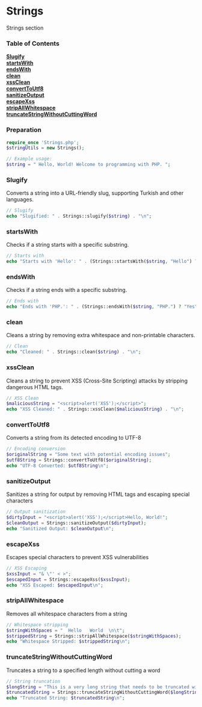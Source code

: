 # Strings

Strings section

### Table of Contents

**[Slugify](#Slugify)**  
**[startsWith](#startsWith)**  
**[endsWith](#endsWith)**  
**[clean](#clean)**  
**[xssClean](#xssClean)**  
**[convertToUtf8](#convertToUtf8)**  
**[sanitizeOutput](#sanitizeOutput)**  
**[escapeXss](#escapeXss)**  
**[stripAllWhitespace](#stripAllWhitespace)**  
**[truncateStringWithoutCuttingWord](#truncateStringWithoutCuttingWord)**  


### Preparation

```php
require_once 'Strings.php';
$stringUtils = new Strings();

// Example usage:
$string = " Hello, World! Welcome to programming with PHP. ";
```

### Slugify

Converts a string into a URL-friendly slug, supporting Turkish and other languages.

```php
// Slugify
echo "Slugified: " . Strings::slugify($string) . "\n";
```

### startsWith

Checks if a string starts with a specific substring.

```php
// Starts with
echo "Starts with 'Hello': " . (Strings::startsWith($string, "Hello") ? "Yes" : "No") . "\n";
```

### endsWith

Checks if a string ends with a specific substring.

```php
// Ends with
echo "Ends with 'PHP.': " . (Strings::endsWith($string, "PHP.") ? "Yes" : "No") . "\n";
```

### clean

Cleans a string by removing extra whitespace and non-printable characters.

```php
// Clean
echo "Cleaned: " . Strings::clean($string) . "\n";
```

### xssClean

Cleans a string to prevent XSS (Cross-Site Scripting) attacks by stripping dangerous HTML tags.

```php
// XSS Clean
$maliciousString = "<script>alert('XSS');</script>";
echo "XSS Cleaned: " . Strings::xssClean($maliciousString) . "\n";
```

### convertToUtf8

Converts a string from its detected encoding to UTF-8

```php
// Encoding conversion
$originalString = "Some text with potential encoding issues";
$utf8String = Strings::convertToUtf8($originalString);
echo "UTF-8 Converted: $utf8String\n";
```

### sanitizeOutput

Sanitizes a string for output by removing HTML tags and escaping special characters

```php
// Output sanitization
$dirtyInput = "<script>alert('XSS');</script>Hello, World!";
$cleanOutput = Strings::sanitizeOutput($dirtyInput);
echo "Sanitized Output: $cleanOutput\n";
```

### escapeXss

Escapes special characters to prevent XSS vulnerabilities

```php
// XSS Escaping
$xssInput = "& \"' < >";
$escapedInput = Strings::escapeXss($xssInput);
echo "XSS Escaped: $escapedInput\n";
```

### stripAllWhitespace

Removes all whitespace characters from a string

```php
// Whitespace stripping
$stringWithSpaces = "  Hello   World  \n\t";
$strippedString = Strings::stripAllWhitespace($stringWithSpaces);
echo "Whitespace Stripped: $strippedString\n";
```

### truncateStringWithoutCuttingWord

Truncates a string to a specified length without cutting a word

```php
// String truncation
$longString = "This is a very long string that needs to be truncated without cutting words";
$truncatedString = Strings::truncateStringWithoutCuttingWord($longString, 30);
echo "Truncated String: $truncatedString\n";
```
